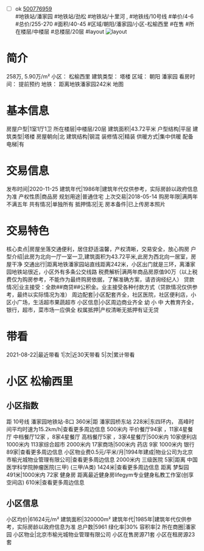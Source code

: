 - [ ] ok [500776959](https://bj.5i5j.com/ershoufang/500776959.html)  
 #地铁站/潘家园 #地铁站/劲松 #地铁站/十里河 ,  #地铁线/10号线
#单价/4-6 #总价/255-270 #面积/40-45   #区域/朝阳/潘家园/小区-松榆西里 #在售 #所在楼层/中楼层 #总楼层/20层 #layout 
![layout](http://image2a.5i5j.com/scm/HOUSE_CUSTOMER/db342d4c8e724db3bf0e43e51c3398db.jpg_P5.jpg) 
# 简介 
 258万,  5.90万/m² 
小区： 松榆西里
建筑类型： 塔楼
区域： 朝阳 潘家园
看房时间： 提前预约
地铁： 距离地铁潘家园242米 地图
# 基本信息 
 房屋户型|1室1厅1卫
所在楼层|中楼层/20层
建筑面积|43.72平米
户型结构|平层
建筑类型|塔楼
房屋朝向|北
建筑结构|钢混
装修情况|精装
供暖方式|集中供暖
配备电梯|有
# 交易信息 
 发布时间|2020-11-25
建筑年代|1986年|建筑年代仅供参考，实际房龄以政府信息为准
产权性质|商品房
规划用途|普通住宅
上次交易|2018-05-14
购房年限|满两年不满五年
共有情况|单独所有
抵押情况|无
房本备件|已上传房本照片
# 交易特色 
 核心卖点|房屋坐落交通便利，居住舒适温馨，产权清晰，交易安全，放心购房
户型介绍|此房为北向一厅一室一卫,建筑面积为43.72平米,此房为西北向一居室，房屋干净
交通出行|距离地铁潘家园站直线距离242米，小区出门就是三环，离潘家园地铁站很近，小区外有多条公交线路
税费解析|满两年商品房原值90万（以上税费仅为购房参考，不能作为最终购房依据，了解准确方案，请咨询经纪人）
贷款情况|业主接受：全款##商贷##公积金。业主接受各种付款方式（贷款情况仅供参考，最终以实际情况为准）
周边配套|小区配套齐全，社区医院，社区便利店，小区小广场，生活超市果蔬超市
小区信息|小区周边商业齐全 幼 小 中 大教育齐全，银行，超市，菜市场一应俱全
权属抵押|产权清晰无抵押有证无贷
# 带看 
 2021-08-22|最近带看	 1|次|近30天带看	 5|次|累计带看
# 小区 松榆西里
## 小区指数 
 距 10号线 潘家园地铁站-B口 360米|距 潘家园桥东站 228米|东四环内， 高峰时间平均时速为15.2km/h|查看更多周边信息
500米内 平价餐厅94家 ，11家4星餐厅
中档餐厅12家 ，8家4星餐厅
高档餐厅5家 ，3家4星餐厅|500米内 10家便利店
1000米内 113家综合超市
2000米内 17家商场|500米内 药店 9家
1000米内 银行 89家|查看更多周边信息
小区物业费0.5元/平米/月|1994年建成|物业公司为北京市榆光城物业管理有限公司|查看更多周边信息
2000米内 三级医院 5家|距离 中国医学科学院肿瘤医院(三甲) (三甲/A类) 1424米|查看更多周边信息
距离 梦梨园 491米|1000米内 72家 健身房
距离最近健身房lifegym专业健身私教工作室(创享空间店) 610米|查看更多周边信息
## 小区信息 
 小区均价|61624元/m²
建筑面积|320000m²
建筑年代|1985年|建筑年代仅供参考，实际房龄以政府信息为准
总户数|5961
绿化率|30%
容积率|2
所在商圈|潘家园
小区物业|北京市榆光城物业管理有限公司
小区在售房源71套
小区在租房源23套
